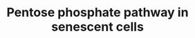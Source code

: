 ---
annotations:
- id: PW:0000045
  parent: classic metabolic pathway
  type: Pathway Ontology
  value: pentose phosphate pathway
authors:
- RickHendriks1999
- Egonw
- Eweitz
- Fehrhart
- Khanspers
- AlexanderPico
- Larsgw
citedin: ''
communities:
- ontox
description: 'The pentose phosphate pathway is an important route for glucose oxidation.
  This pathway is divided over 2 different branches; the non-oxidative and the oxidative.
  The oxidative branch supports the regeneration of reduced NADPH, while converting
  glucose-6-phosphate into ribulose-5-phosphate and CO2 in an unidirectional way.
  This branch is also linked to glycolysis at the glucose-6-phosphate level, while
  the non-oxidative branch is linked to glycolysis in a bidirectional way, depending
  on the availability of the intermediates glyceraldehyde-3-phosphate and fructose-6-phosphate.
  This non-oxidative branch converts pentose phosphates into phosphorylated ketones
  and aldoses (Almeida et al., 2018). During this process, ribose-5-phosphate is produced,
  which is an important precursor for nucleotide synthesis. The regeneration of the
  NADPH by the oxidative branch, is regulated by the NADP+/NADPH ratio. When this
  ratio is lower, due to lower levels of NADPH, the regeneration of NADPH is stimulated
  in order to maintain the balance (Clement et al., 2019). In case of senescence,
  OIS heightens this ratio, while proliferative exhaustion-induced senescence lowers
  this ratio. Furthermore, p53 lowers glycolysis by lowering the level of fructose-2,6-bisphosphate.
  The PPP is also upregulated due to oxidative stress and by conditions of low stress
  induced by P53, which is symptomatic of PE-induced senescence (Zhang et al., 2016).  Another
  study by Wu et al. (2017) showed that one of the rate-limiting enzymes, 6-phosphogluconate
  dehydrogenase (6PGDH), is upregulated in OIS, due to which the PPP is also upregulated
  again. Metabolic hallmarks of cellular senescence: highlighting the role of intracellular
  pathways in various senescent phenotypes, by Birgit Veldman, was also used as a
  reference.  '
last-edited: 2024-07-22
ndex: 0f56ef8c-5c74-11ec-b3be-0ac135e8bacf
organisms:
- Homo sapiens
redirect_from:
- /index.php/Pathway:WP5043
- /instance/WP5043
- /instance/WP5043_r134360
revision: r134360
schema-jsonld:
- '@context': https://schema.org/
  '@id': https://wikipathways.github.io/pathways/WP5043.html
  '@type': Dataset
  creator:
    '@type': Organization
    name: WikiPathways
  description: 'The pentose phosphate pathway is an important route for glucose oxidation.
    This pathway is divided over 2 different branches; the non-oxidative and the oxidative.
    The oxidative branch supports the regeneration of reduced NADPH, while converting
    glucose-6-phosphate into ribulose-5-phosphate and CO2 in an unidirectional way.
    This branch is also linked to glycolysis at the glucose-6-phosphate level, while
    the non-oxidative branch is linked to glycolysis in a bidirectional way, depending
    on the availability of the intermediates glyceraldehyde-3-phosphate and fructose-6-phosphate.
    This non-oxidative branch converts pentose phosphates into phosphorylated ketones
    and aldoses (Almeida et al., 2018). During this process, ribose-5-phosphate is
    produced, which is an important precursor for nucleotide synthesis. The regeneration
    of the NADPH by the oxidative branch, is regulated by the NADP+/NADPH ratio. When
    this ratio is lower, due to lower levels of NADPH, the regeneration of NADPH is
    stimulated in order to maintain the balance (Clement et al., 2019). In case of
    senescence, OIS heightens this ratio, while proliferative exhaustion-induced senescence
    lowers this ratio. Furthermore, p53 lowers glycolysis by lowering the level of
    fructose-2,6-bisphosphate. The PPP is also upregulated due to oxidative stress
    and by conditions of low stress induced by P53, which is symptomatic of PE-induced
    senescence (Zhang et al., 2016).  Another study by Wu et al. (2017) showed that
    one of the rate-limiting enzymes, 6-phosphogluconate dehydrogenase (6PGDH), is
    upregulated in OIS, due to which the PPP is also upregulated again. Metabolic
    hallmarks of cellular senescence: highlighting the role of intracellular pathways
    in various senescent phenotypes, by Birgit Veldman, was also used as a reference.  '
  keywords:
  - 6-Phospho-D-gluconate
  - 6-phosphogluconolactonase
  - AMP
  - ATP
  - D-Erythrose-4-phosphate
  - D-Fructose-6-Phosphate
  - D-Glucose-6-Phosphate
  - D-Ribose-5-phosphate
  - D-Ribulose-5-phosphate
  - D-Xylulose-5-phosphate
  - D-glucono-1,5-lactone-6-phosphate
  - D-glyceraldehyde-3-phosphate
  - D-ribose-1-phosphate
  - D-sedoheptulose-7-phosphate
  - Deoxyribose-phophate aldolase
  - G6PD
  - H+
  - NADP+
  - NADPH
  - Ribose phophate isomerase
  - Ribose-phosphate pyrophosphokinase
  - Ribulose-phosphate 3-epimerase
  - TP53
  - Transaldolase
  - Transketolase
  - '[CO2]'
  - acetaldehyde
  license: CC0
  name: Pentose phosphate pathway in senescent cells
seo: CreativeWork
title: Pentose phosphate pathway in senescent cells
wpid: WP5043
---